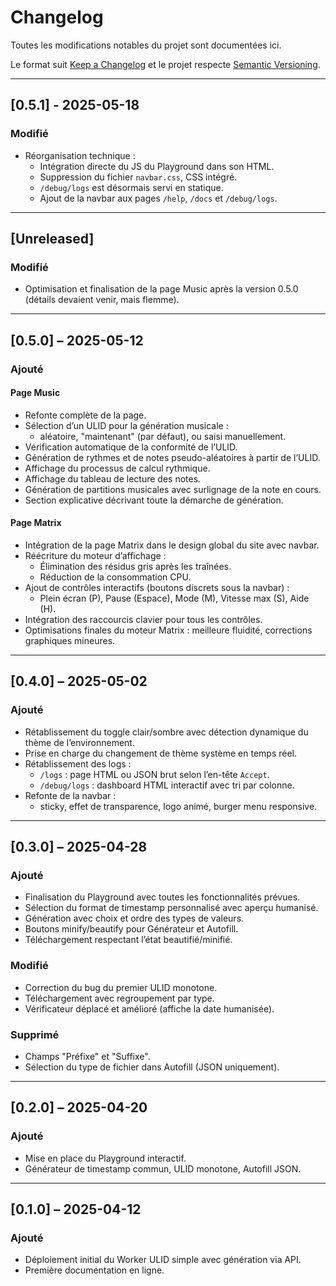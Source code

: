 # Changelog

Toutes les modifications notables du projet sont documentées ici.

Le format suit [Keep a Changelog](https://keepachangelog.com/fr/1.0.0/)
et le projet respecte [Semantic Versioning](https://semver.org/lang/fr/).

---

## [0.5.1] - 2025-05-18

### Modifié
- Réorganisation technique :
  - Intégration directe du JS du Playground dans son HTML.
  - Suppression du fichier `navbar.css`, CSS intégré.
  - `/debug/logs` est désormais servi en statique.
  - Ajout de la navbar aux pages `/help`, `/docs` et `/debug/logs`.

---

## [Unreleased]

### Modifié

- Optimisation et finalisation de la page Music après la version 0.5.0 (détails devaient venir, mais flemme).

---

## [0.5.0] – 2025-05-12

### Ajouté

#### Page Music

- Refonte complète de la page.
- Sélection d’un ULID pour la génération musicale :
  - aléatoire, "maintenant" (par défaut), ou saisi manuellement.
- Vérification automatique de la conformité de l’ULID.
- Génération de rythmes et de notes pseudo-aléatoires à partir de l’ULID.
- Affichage du processus de calcul rythmique.
- Affichage du tableau de lecture des notes.
- Génération de partitions musicales avec surlignage de la note en cours.
- Section explicative décrivant toute la démarche de génération.

#### Page Matrix

- Intégration de la page Matrix dans le design global du site avec navbar.
- Réécriture du moteur d’affichage :
  - Élimination des résidus gris après les traînées.
  - Réduction de la consommation CPU.
- Ajout de contrôles interactifs (boutons discrets sous la navbar) :
  - Plein écran (P), Pause (Espace), Mode (M), Vitesse max (S), Aide (H).
- Intégration des raccourcis clavier pour tous les contrôles.
- Optimisations finales du moteur Matrix : meilleure fluidité, corrections graphiques mineures.

---

## [0.4.0] – 2025-05-02

### Ajouté

- Rétablissement du toggle clair/sombre avec détection dynamique du thème de l’environnement.
- Prise en charge du changement de thème système en temps réel.
- Rétablissement des logs :
  - `/logs` : page HTML ou JSON brut selon l’en-tête `Accept`.
  - `/debug/logs` : dashboard HTML interactif avec tri par colonne.
- Refonte de la navbar :
  - sticky, effet de transparence, logo animé, burger menu responsive.

---

## [0.3.0] – 2025-04-28

### Ajouté

- Finalisation du Playground avec toutes les fonctionnalités prévues.
- Sélection du format de timestamp personnalisé avec aperçu humanisé.
- Génération avec choix et ordre des types de valeurs.
- Boutons minify/beautify pour Générateur et Autofill.
- Téléchargement respectant l’état beautifié/minifié.

### Modifié

- Correction du bug du premier ULID monotone.
- Téléchargement avec regroupement par type.
- Vérificateur déplacé et amélioré (affiche la date humanisée).

### Supprimé

- Champs "Préfixe" et "Suffixe".
- Sélection du type de fichier dans Autofill (JSON uniquement).

---

## [0.2.0] – 2025-04-20

### Ajouté

- Mise en place du Playground interactif.
- Générateur de timestamp commun, ULID monotone, Autofill JSON.

---

## [0.1.0] – 2025-04-12

### Ajouté

- Déploiement initial du Worker ULID simple avec génération via API.
- Première documentation en ligne.
